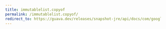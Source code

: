 ```yaml
---
title: immutablelist.copyof
permalink: /immutablelist.copyof/
redirect_to: https://guava.dev/releases/snapshot-jre/api/docs/com/google/common/collect/ImmutableList.html#copyOf-E:A-
---
```

